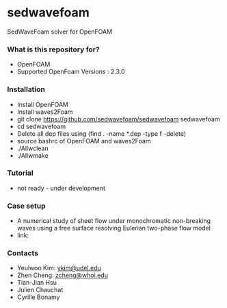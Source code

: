 # sedwavefoam
SedWaveFoam solver for OpenFOAM 

### What is this repository for? ###
* OpenFOAM
* Supported OpenFoam Versions : 2.3.0

### Installation ###
* Install OpenFOAM
* Install waves2Foam
* git clone https://github.com/sedwavefoam/sedwavefoam sedwavefoam
* cd sedwavefoam
* Delete all dep files using (find . -name \*.dep -type f -delete)
* source bashrc of OpenFOAM and waves2Foam
* ./Allwclean
* ./Allwmake

### Tutorial ###
* not ready - under development

### Case setup ###
* A numerical study of sheet flow under monochromatic non-breaking waves using a free surface resolving Eulerian two-phase flow model
* link:

### Contacts ###
* Yeulwoo Kim: ykim@udel.edu
* Zhen Cheng: zcheng@whoi.edu
* Tian-Jian Hsu
* Julien Chauchat
* Cyrille Bonamy
